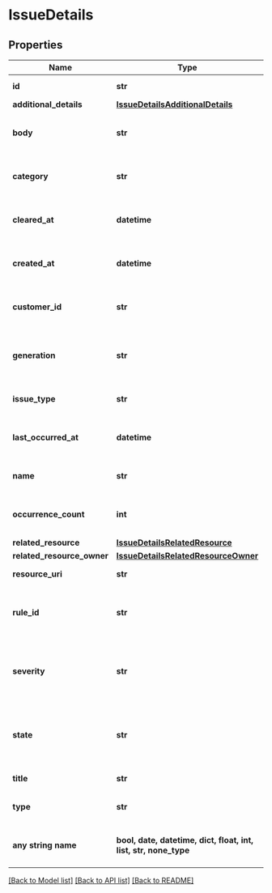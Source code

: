 # IssueDetails


## Properties
Name | Type | Description | Notes
------------ | ------------- | ------------- | -------------
**id** | **str** | Primary identifier for the issue. | 
**additional_details** | [**IssueDetailsAdditionalDetails**](IssueDetailsAdditionalDetails.md) |  | [optional] 
**body** | **str** | Long description with more details including possible remediations. | [optional] 
**category** | **str** | Category of the issue. PERFORMANCE, CAPACITY, etc | [optional] 
**cleared_at** | **datetime** | Time when the issue was cleared. RFC 3339 timestamp | [optional] 
**created_at** | **datetime** | Time when the issue was created. RFC 3339 timestamp | [optional] 
**customer_id** | **str** | Primary identifier for the customer (UUID) associated with the issue. | [optional] 
**generation** | **str** | A monotonically increasing value incremented every time the resource is updated | [optional] 
**issue_type** | **str** | The type of the issue. Eg: ISSUE, RECOMMENDATION | [optional] 
**last_occurred_at** | **datetime** | Time when the issue last occurred. RFC 3339 timestamp | [optional] 
**name** | **str** | friendly name of the resource given by the system | [optional] 
**occurrence_count** | **int** | Indicates the number of occurrences of the issue | [optional] 
**related_resource** | [**IssueDetailsRelatedResource**](IssueDetailsRelatedResource.md) |  | [optional] 
**related_resource_owner** | [**IssueDetailsRelatedResourceOwner**](IssueDetailsRelatedResourceOwner.md) |  | [optional] 
**resource_uri** | **str** | URI of the issue. Eg: /api/v1/issues/{id} | [optional] 
**rule_id** | **str** | Indicates the problem associated with the issue. Disambiguated per system. | [optional] 
**severity** | **str** | Severity of the issue. For issue: CRITICAL, WARNING, INFO. For reco: HIGH, MEDIUM, LOW | [optional] 
**state** | **str** | State of the issue. Eg: CREATED, ASSIGNED, CLOSED, SNOOZED, DELETED, etc | [optional] 
**title** | **str** | One line description of the issue | [optional] 
**type** | **str** | Type of the resource. In this case - issue | [optional] 
**any string name** | **bool, date, datetime, dict, float, int, list, str, none_type** | any string name can be used but the value must be the correct type | [optional]

[[Back to Model list]](../README.md#documentation-for-models) [[Back to API list]](../README.md#documentation-for-api-endpoints) [[Back to README]](../README.md)


